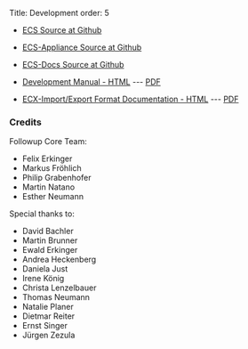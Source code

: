 Title: Development
order: 5

* [ECS Source at Github](https://github.com/ecs-org/ecs)

* [ECS-Appliance Source at Github](https://github.com/ecs-org/ecs-appliance)

* [ECS-Docs Source at Github](https://github.com/ecs-org/ecs-docs)

* [Development Manual - HTML](../../development/index.html) --- [PDF](../../ecs-development.pdf)

* [ECX-Import/Export Format Documentation - HTML](../static/ecx-format.html) --- [PDF](../static/ecx-format.pdf)


### Credits

Followup Core Team:

  + Felix Erkinger
  + Markus Fröhlich 
  + Philip Grabenhofer
  + Martin Natano
  + Esther Neumann

Special thanks to:

  + David Bachler
  + Martin Brunner
  + Ewald Erkinger
  + Andrea Heckenberg
  + Daniela Just
  + Irene König
  + Christa Lenzelbauer
  + Thomas Neumann
  + Natalie Planer
  + Dietmar Reiter
  + Ernst Singer
  + Jürgen Zezula


